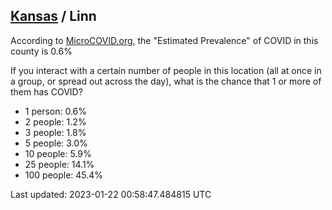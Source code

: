 
## [Kansas](/united-states/kansas) / Linn

According to [MicroCOVID.org](http://microcovid.org),
the "Estimated Prevalence" of COVID in this county is 0.6%

If you interact with a certain number of people in this location
(all at once in a group, or spread out across the day), what is the chance that
1 or more of them has COVID?

- 1 person: 0.6%
- 2 people: 1.2%
- 3 people: 1.8%
- 5 people: 3.0%
- 10 people: 5.9%
- 25 people: 14.1%
- 100 people: 45.4%

Last updated: 2023-01-22 00:58:47.484815 UTC

